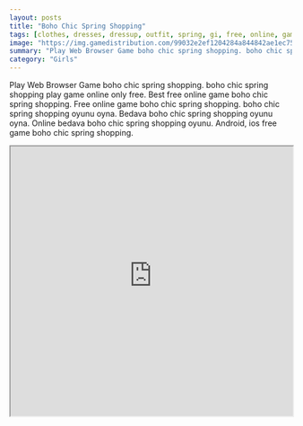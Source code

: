 ```yaml
---
layout: posts
title: "Boho Chic Spring Shopping"
tags: [clothes, dresses, dressup, outfit, spring, gi, free, online, games, oyna, game, free, games, play, play, games]
image: "https://img.gamedistribution.com/99032e2ef1204284a844842ae1ec75cc.jpg"
summary: "Play Web Browser Game boho chic spring shopping. boho chic spring shopping play game online only free. Best free online game boho chic spring shopping. Free online game boho chic spring shopping. boho chic spring shopping oyunu oyna. Bedava boho chic spring shopping oyunu oyna. Online bedava boho chic spring shopping oyunu. Android, ios free game boho chic spring shopping."
category: "Girls"
---
```


Play Web Browser Game boho chic spring shopping. boho chic spring shopping play game online only free. Best free online game boho chic spring shopping. Free online game boho chic spring shopping. boho chic spring shopping oyunu oyna. Bedava boho chic spring shopping oyunu oyna. Online bedava boho chic spring shopping oyunu. Android, ios free game boho chic spring shopping.

<iframe width="100%" height="480px;" src="https://html5.gamedistribution.com/99032e2ef1204284a844842ae1ec75cc/"></iframe>